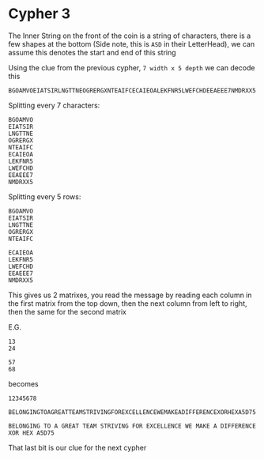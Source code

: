 # Cypher 3

The Inner String on the front of the coin is a string of characters, there is a few shapes at the bottom (Side note, this is `ASD` in their LetterHead), we can assume this denotes the start and end of this string

Using the clue from the previous cypher, `7 width x 5 depth` we can decode this

```
BGOAMVOEIATSIRLNGTTNEOGRERGXNTEAIFCECAIEOALEKFNR5LWEFCHDEEAEEE7NMDRXX5
```
Splitting every 7 characters:
```
BGOAMVO
EIATSIR
LNGTTNE
OGRERGX
NTEAIFC
ECAIEOA
LEKFNR5
LWEFCHD
EEAEEE7
NMDRXX5
```
Splitting every 5 rows:
```
BGOAMVO
EIATSIR
LNGTTNE
OGRERGX
NTEAIFC

ECAIEOA
LEKFNR5
LWEFCHD
EEAEEE7
NMDRXX5
```

This gives us 2 matrixes, you read the message by reading each column in the first matrix from the top down, then the next column from left to right, then the same for the second matrix

E.G.
```
13
24

57
68
```
becomes
```
12345678
```

```
BELONGINGTOAGREATTEAMSTRIVINGFOREXCELLENCEWEMAKEADIFFERENCEXORHEXA5D75

BELONGING TO A GREAT TEAM STRIVING FOR EXCELLENCE WE MAKE A DIFFERENCE XOR HEX A5D75
```

That last bit is our clue for the next cypher
